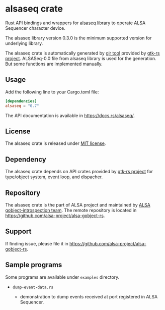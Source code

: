 # alsaseq crate

Rust API bindings and wrappers for [alsaseq library](https://github.com/alsa-project/alsa-gobject) to
operate ALSA Sequencer character device.

The alsaseq library version 0.3.0 is the minimum supported version for underlying library.

The alsaseq crate is automatically generated by [gir tool](https://gtk-rs.org/gir/book/) provided
by [gtk-rs project](https://gtk-rs.org/). ALSASeq-0.0 file from alsaseq library is used for the
generation. But some functions are implemented manually.

## Usage

Add the following line to your Cargo.toml file:

```toml
[dependencies]
alsaseq = "0.7"
```

The API documentation is available in <https://docs.rs/alsaseq/>.

## License

The alsaseq crate is released under [MIT license](https://spdx.org/licenses/MIT.html).

## Dependency

The alsaseq crate depends on API crates provided by [gtk-rs project](https://gtk-rs.org/) for
type/object system, event loop, and dispacher.

## Repository

The alsaseq crate is the part of ALSA project and maintained by
[ALSA gobject-introspection team](https://alsa-project.github.io/gobject-introspection-docs/).
The remote repository is located in <https://github.com/alsa-project/alsa-gobject-rs>.

## Support

If finding issue, please file it in <https://github.com/alsa-project/alsa-gobject-rs>.

## Sample programs
Some programs are available under `examples` directory.

* `dump-event-data.rs`

    * demonstration to dump events received at port registered in ALSA Sequencer.
